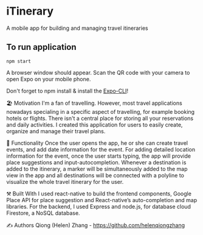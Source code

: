 # iTinerary
A mobile app for building and managing travel itineraries

## To run application

`npm start`

A browser window should appear. Scan the QR code with your camera to open Expo on your mobile phone.

Don't forget to npm install & install the [Expo-CLI](https://facebook.github.io/react-native/docs/getting-started)!

🏖️ Motivation
I'm a fan of travelling. However, most travel applications nowadays specialing in a specific aspect of travelling, for example booking hotels or flights. There isn't a central place for storing all your reservations and daily activities. I created this application for users to easily create, organize and manage their travel plans. 

🛒 Functionality
Once the user opens the app, he or she can create travel events, and add date information for the event. For adding detailed location information for the event, once the user starts typing, the app will provide place suggestions and input-autocompletion.  Whenever a destination is added to the itinerary, a marker will be simultaneously added to the map view in the app and all destinations will be connected with a polyline to visualize the whole travel itinerary for the user.

⚒ Built With
I used react-native to build the frontend components, Google Place API for place suggestion and React-native’s auto-completion and map libraries. For the backend, I used Express and node.js, for database cloud Firestore, a NoSQL database. 

✍ Authors
Qiong (Helen) Zhang - https://github.com/helenqiongzhang


